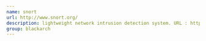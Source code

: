 ```yaml
---
name: snort
url: http://www.snort.org/
description: lightweight network intrusion detection system. URL : http://www.snort.org/ Groups : blackarch blackarch-defensive blackarch-networking blackarch-forensic blackarch-ids
group: blackarch
---
```

